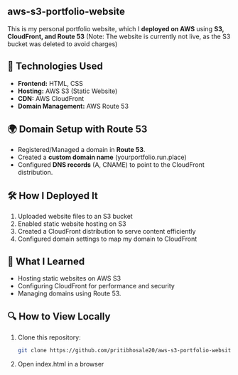 ## aws-s3-portfolio-website
This is my personal portfolio website, which I **deployed on AWS** using **S3, CloudFront, and Route 53**
(Note: The website is currently not live, as the S3 bucket was deleted to avoid charges)

## 🚀 Technologies Used  
- **Frontend:** HTML, CSS  
- **Hosting:** AWS S3 (Static Website)  
- **CDN:** AWS CloudFront  
- **Domain Management:** AWS Route 53

## 🌍 Domain Setup with Route 53  
- Registered/Managed a domain in **Route 53**.  
- Created a **custom domain name** (yourportfolio.run.place)
- Configured **DNS records** (A, CNAME) to point to the CloudFront distribution.

## 🛠 How I Deployed It  
1. Uploaded website files to an S3 bucket  
2. Enabled static website hosting on S3
3. Created a CloudFront distribution to serve content efficiently 
4. Configured domain settings to map my domain to CloudFront

## 🎯 What I Learned  
- Hosting static websites on AWS S3  
- Configuring CloudFront for performance and security 
- Managing domains using Route 53.

## 🔍 How to View Locally  
1. Clone this repository:  
   ```bash
   git clone https://github.com/pritibhosale20/aws-s3-portfolio-website.git

2. Open index.html in a browser   
